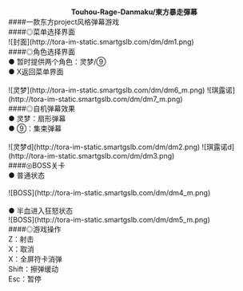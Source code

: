 <div align="center"><b>Touhou-Rage-Danmaku/東方暴走彈幕</b></div>
####一款东方project风格弹幕游戏<br>
####◎菜单选择界面<br>
![封面](http://tora-im-static.smartgslb.com/dm/dm1.png)<br>
####◎角色选择界面<br>
● 暂时提供两个角色：灵梦/⑨<br>
● X返回菜单界面<br>
<br>
![灵梦](http://tora-im-static.smartgslb.com/dm/dm6_m.png)  ![琪露诺](http://tora-im-static.smartgslb.com/dm/dm7_m.png)<br>
####◎自机弹幕效果<br>
● 灵梦：扇形弹幕<br>
● ⑨：集束弹幕<br>
<br>
![灵梦d](http://tora-im-static.smartgslb.com/dm/dm2.png)  ![琪露诺d](http://tora-im-static.smartgslb.com/dm/dm3.png)<br>
####◎BOSS关卡<br>
● 普通状态<br>
<br>
![BOSS](http://tora-im-static.smartgslb.com/dm/dm4_m.png)<br>
<br>
● 半血进入狂怒状态<br>
![BOSS](http://tora-im-static.smartgslb.com/dm/dm5_m.png)<br>
####◎游戏操作<br>
Z：射击<br>
X：取消<br>
X：全屏符卡消弹<br>
Shift：擦弹缓动<br>
Esc：暂停<br>
